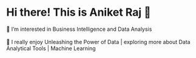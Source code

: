 # Hi there! This is Aniket Raj 👋 



 👀 I’m interested in Business Intelligence and Data Analysis<br>
 <br>
🌱 I really enjoy Unleashing the Power of Data | exploring more about Data Analytical Tools | Machine Learning
<!--
**Aniket-Raj7/Aniket-Raj7** is a ✨ _special_ ✨ repository because its `README.md` (this file) appears on your GitHub profile.

Here are some ideas to get you started:

- 🔭 I’m currently working on ...
- 🌱 I’m currently learning ...
- 👯 I’m looking to collaborate on ...
- 🤔 I’m looking for help with ...
- 💬 Ask me about ...
- 📫 How to reach me: ...
- 😄 Pronouns: ...
- ⚡ Fun fact: ...
-->
